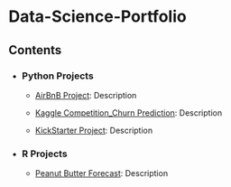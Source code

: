 # Data-Science-Portfolio

## Contents

- ### Python Projects

	- [AirBnB Project](https://github.com/Rwoot14/Data-Science-Portfolio/blob/master/AirBnB%20Project/AirBnB%20Project.ipynb): Description
  
  - [Kaggle Competition_Churn Prediction](https://github.com/Rwoot14/Data-Science-Portfolio/tree/master/Kaggle%20Competition_Churn%20Prediction%20): Description
  
  - [KickStarter Project](https://github.com/Rwoot14/Data-Science-Portfolio/tree/master/KickStarter%20Project): Description
  
- ### R Projects

  - [Peanut Butter Forecast](https://rpubs.com/rwoot14/ga2_draft): Description
